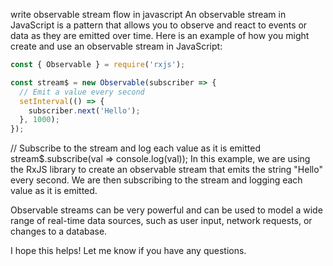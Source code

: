 
write observable stream flow in javascript
An observable stream in JavaScript is a pattern that allows you to observe and react to events or data as they are emitted over time. Here is an example of how you might create and use an observable stream in JavaScript:

```js
const { Observable } = require('rxjs');

const stream$ = new Observable(subscriber => {
  // Emit a value every second
  setInterval(() => {
    subscriber.next('Hello');
  }, 1000);
});
```
// Subscribe to the stream and log each value as it is emitted
stream$.subscribe(val => console.log(val));
In this example, we are using the RxJS library to create an observable stream that emits the string "Hello" every second. We are then subscribing to the stream and logging each value as it is emitted.

Observable streams can be very powerful and can be used to model a wide range of real-time data sources, such as user input, network requests, or changes to a database.

I hope this helps! Let me know if you have any questions.
